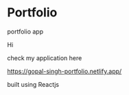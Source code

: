 # Portfolio
portfolio app

Hi

check my application here

https://gopal-singh-portfolio.netlify.app/

built using Reactjs
